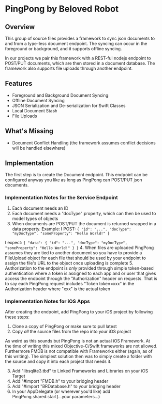 # PingPong by Beloved Robot

## Overview
This group of source files provides a framework to sync json documents to and from a type-less document endpoint. The syncing can occur in the foreground or background, and it supports offline syncing.

In our projects we pair this framework with a REST-ful nodejs endpoint to POST/PUT documents, which are then stored in a document database. The framework also supports file uploads through another endpoint.

## Features
- Foreground and Background Document Syncing
- Offline Document Syncing
- JSON Serialization and De-serialization for Swift Classes
- Local Document Stash 
- File Uploads

## What's Missing
- Document Conflict Handling (the framework assumes conflict decisions will be handled elsewhere)

## Implementation
The first step is to create the Document endpoint. This endpoint can be configured anyway you like as long as PingPong can POST/PUT json documents. 

### Implementation Notes for the Service Endpoint
1. Each document needs an ID
2. Each document needs a "docType" property, which can then be used to model types of objects
3. When documents are POST/PUT the document is returned wrapped in a data property. Example: 
I POST:
`{
	"id": "...",
	"docType": "myDocType",
	"someProperty": "Hello World!"
}`

I expect:
`{
	"data": {
		"id": "...",
		"docType": "myDocType",
		"someProperty": "Hello World!"
	}
}`
4. When files are uploaded PingPong assumes they are tied to another document so you have to provide a FileUpload object for each file that should be used by your endpoint to assign the file's URL to the object once uploading is complete
5. Authorization to the endpoint is _only_ provided through simple token-based authentication where a token is assigned to each app and or user that gives access the endpoint through the "Authorization" header on requests. That is to say each PingPong request includes "Token token=xxx" in the Authorization header where "xxx" is the actual token

### Implementation Notes for iOS Apps
After creating the endpoint, add PingPong to your iOS project by following these steps:
1. Clone a copy of PingPong or make sure to pull latest
2. Copy _all_ the source files from the repo into your iOS project

As weird as this sounds but PingPong is not an actual iOS Framework. At the time of writing this mixed Objective-C/Swift frameworks are not allowed. Furthermore FMDB is not compatible with Frameworks either (again, as of this writing). The simplest solution then was to simply create a folder with the source and copy it into each project that needs it.

3. Add "libsqlite3.tbd" to Linked Frameworks and Libraries on your iOS Target
4. Add "#import "FMDB.h" to your bridging header
5. Add "#import "BRDatabase.h" to your bridging header
6. In your AppDelegate (or wherever you'd like) add PingPong.shared.start(...your parameters...)
